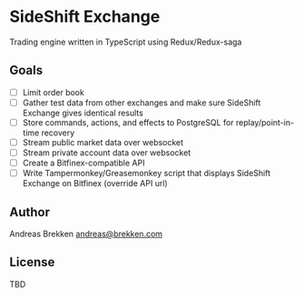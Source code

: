 # SideShift Exchange

Trading engine written in TypeScript using Redux/Redux-saga

## Goals

- [ ] Limit order book
- [ ] Gather test data from other exchanges and make sure SideShift Exchange gives identical results
- [ ] Store commands, actions, and effects to PostgreSQL for replay/point-in-time recovery
- [ ] Stream public market data over websocket
- [ ] Stream private account data over websocket
- [ ] Create a Bitfinex-compatible API
- [ ] Write Tampermonkey/Greasemonkey script that displays SideShift Exchange on Bitfinex (override API url)

## Author

Andreas Brekken <andreas@brekken.com>

## License

TBD
